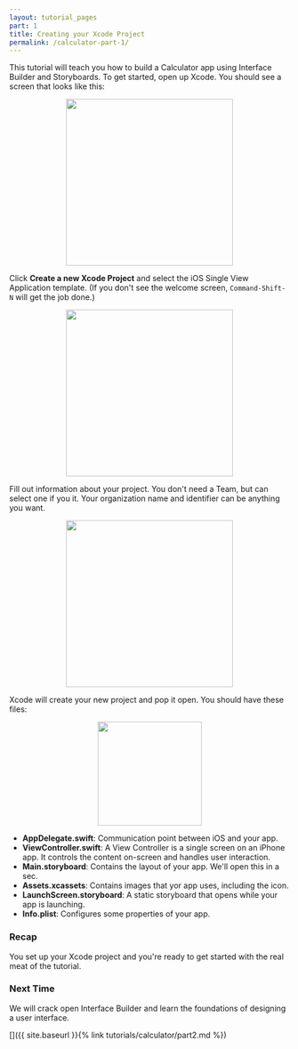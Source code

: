 ```yaml
---
layout: tutorial_pages
part: 1
title: Creating your Xcode Project
permalink: /calculator-part-1/
---
```


This tutorial will teach you how to build a Calculator app using Interface Builder and Storyboards. To get started, open up Xcode. You should see a screen that looks like this: 

<p align="center"> <img src="../images/calculator/P1/screenshot1.png" height="300px" align="center"> </p>

Click **Create a new Xcode Project** and select the iOS Single View Application template. 
(If you don't see the welcome screen, `Command-Shift-N` will get the job done.)

<p align="center"> <img src="../images/calculator/P1/screenshot2.png" height="300px" align="center"> </p>

Fill out information about your project. You don't need a Team, but can select one if you it. Your organization name and identifier can be anything you want.

<p align="center"> <img src="../images/calculator/P1/screenshot3.png" height="300px" align="center"> </p>

Xcode will create your new project and pop it open. You should have these files:

<p align="center"> <img src="../images/calculator/P1/screenshot4.png" height="187px" align="center"> </p>

- **AppDelegate.swift**: Communication point between iOS and your app.
- **ViewController.swift**: A View Controller is a single screen on an iPhone app. It controls the content on-screen and handles user interaction.
- **Main.storyboard**: Contains the layout of your app. We'll open this in a sec.
- **Assets.xcassets**: Contains images that yor app uses, including the icon.
- **LaunchScreen.storyboard**: A static storyboard that opens while your app is launching.
- **Info.plist**: Configures some properties of your app.

### Recap

You set up your Xcode project and you're ready to get started with the real meat of the tutorial.

### Next Time

We will crack open Interface Builder and learn the foundations of designing a user interface.

[]({{ site.baseurl }}{% link tutorials/calculator/part2.md %})
